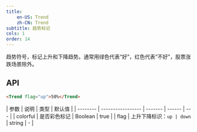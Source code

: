 ```yaml
---
title:
    en-US: Trend
    zh-CN: Trend
subtitle: 趋势标记
cols: 1
order: 14
---
```


趋势符号，标记上升和下降趋势。通常用绿色代表“好”，红色代表“不好”，股票涨跌场景除外。

## API

```html
<Trend flag="up">50%</Trend>
```

| 参数     | 说明              | 类型    | 默认值 |
| -------- | ----------------- | ------- | ------ | --- |
| colorful | 是否彩色标记      | Boolean | true   |
| flag     | 上升下降标识：`up | down`   | string | -   |
